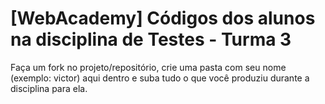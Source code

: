 # [WebAcademy] Códigos dos alunos na disciplina de Testes - Turma 3
Faça um fork no projeto/repositório, crie uma pasta com seu nome (exemplo: victor) aqui dentro e suba tudo o que você produziu durante a disciplina para ela.